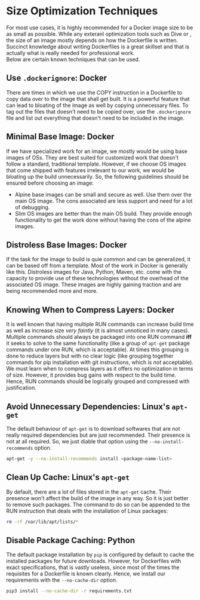 # Size Optimization Techniques

For most use cases, it is highly recommended for a Docker image size to be as small as possible. While any exteranl optimization tools such as Dive or , the size of an image mostly depends on how the Dockerfile is written. Succinct knowledge about writing Dockerfiles is a great skillset and that is actually what is really needed for professional work. <br />
Below are certain known techniques that can be used.


## Use `.dockerignore`: Docker

There are times in which we use the COPY instruction in a Dockerfile to copy data over to the image that shall get built. It is a powerful feature that can lead to bloating of the image as well by copying unnecessary files. To tag out the files that doesn't need to be copied over, use the `.dockerignore` file and list out everything that doesn't need to be included in the image.


## Minimal Base Image: Docker

If we have specialized work for an image, we mostly would be using base images of OSs. They are best suited for customized work that doesn't follow a standard, traditional template. However, if we choose OS images that come shipped with features irrelevant to our work, we would be bloating up the build unnecessarily. So, the following guidelines should be ensured before choosing an image:
- Alpine base images can be small and secure as well. Use them over the main OS image. The cons associated are less support and need for a lot of debugging.
- Slim OS images are better than the main OS build. They provide enough functionality to get the work done without having the cons of the alpine images.


## Distroless Base Images: Docker

If the task for the image to build is quie common and can be generalized, it can be based off from a template. Most of the work in Docker is generally like this. Distroless images for Java, Python, Maven, etc. come with the capacity to provide use of these technologies without the overhead of the associated OS image. These images are highly gaining traction and are being recommended more and more.


## Knowing When to Compress Layers: Docker

It is well known that having multiple RUN commands can increase build time as well as increase size *very faintly* (it is almost unnoticed in many cases). Multiple commands should always be packaged into one RUN command **iff** it seeks to solve to the same functionality (like a group of `apt-get` package commands under one RUN, which is acceptable). At times this grouping is done to reduce layers but with no clear logic (like grouping together commands for pip installation with git instructions, which is *not* acceptable). <br />
We must learn when to compress layers as it offers no optimization in terms of size. However, it provides bug gains with respect to the build time. Hence, RUN commands should be logically grouped and compressed with justification.


## Avoid Unnecessary Dependencies: Linux's `apt-get`

The default behaviour of `apt-get` is to download softwares that are not really required dependencies but are just recommended. Their presence is not at all required. So, we just diable that option using the `--no-install-recommends` option. <br />
```sh
apt-get -y --no-install-recommends install <package-name-list>
```


## Clean Up Cache: Linux's `apt-get` 

By default, there are a lot of files stored in the `apt-get` cache. Their presence won't affect the build of the image in any way. So it is just better to remove such packages. The command to do so can be appended to the RUN instruction that deals with the installation of Linux packages:
```sh
rm -rf /var/lib/apt/lists/*
```


## Disable Package Caching: Python

The default package installation by `pip` is configured by default to cache the installed packages for future downloads. However, for Dockerfiles with exact specifications, that is vastly useless, since most of the times the requisites for a Dockerfile is known clearly. Hence, we install our requirements with the `--no-cache-dir` option.
```sh
pip3 install --no-cache-dir -r requirements.txt
```
